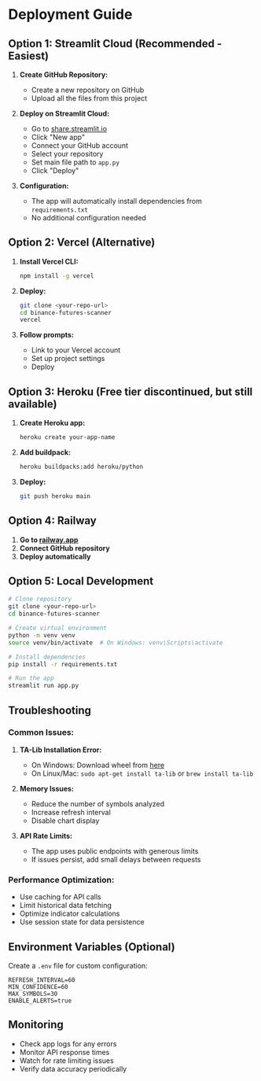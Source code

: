 # Deployment Guide

## Option 1: Streamlit Cloud (Recommended - Easiest)

1. **Create GitHub Repository:**
   - Create a new repository on GitHub
   - Upload all the files from this project

2. **Deploy on Streamlit Cloud:**
   - Go to [share.streamlit.io](https://share.streamlit.io)
   - Click "New app"
   - Connect your GitHub account
   - Select your repository
   - Set main file path to `app.py`
   - Click "Deploy"

3. **Configuration:**
   - The app will automatically install dependencies from `requirements.txt`
   - No additional configuration needed

## Option 2: Vercel (Alternative)

1. **Install Vercel CLI:**
   ```bash
   npm install -g vercel
   ```

2. **Deploy:**
   ```bash
   git clone <your-repo-url>
   cd binance-futures-scanner
   vercel
   ```

3. **Follow prompts:**
   - Link to your Vercel account
   - Set up project settings
   - Deploy

## Option 3: Heroku (Free tier discontinued, but still available)

1. **Create Heroku app:**
   ```bash
   heroku create your-app-name
   ```

2. **Add buildpack:**
   ```bash
   heroku buildpacks:add heroku/python
   ```

3. **Deploy:**
   ```bash
   git push heroku main
   ```

## Option 4: Railway

1. **Go to [railway.app](https://railway.app)**
2. **Connect GitHub repository**
3. **Deploy automatically**

## Option 5: Local Development

```bash
# Clone repository
git clone <your-repo-url>
cd binance-futures-scanner

# Create virtual environment
python -m venv venv
source venv/bin/activate  # On Windows: venv\Scripts\activate

# Install dependencies
pip install -r requirements.txt

# Run the app
streamlit run app.py
```

## Troubleshooting

### Common Issues:

1. **TA-Lib Installation Error:**
   - On Windows: Download wheel from [here](https://www.lfd.uci.edu/~gohlke/pythonlibs/#ta-lib)
   - On Linux/Mac: `sudo apt-get install ta-lib` or `brew install ta-lib`

2. **Memory Issues:**
   - Reduce the number of symbols analyzed
   - Increase refresh interval
   - Disable chart display

3. **API Rate Limits:**
   - The app uses public endpoints with generous limits
   - If issues persist, add small delays between requests

### Performance Optimization:

- Use caching for API calls
- Limit historical data fetching
- Optimize indicator calculations
- Use session state for data persistence

## Environment Variables (Optional)

Create a `.env` file for custom configuration:

```
REFRESH_INTERVAL=60
MIN_CONFIDENCE=60
MAX_SYMBOLS=30
ENABLE_ALERTS=true
```

## Monitoring

- Check app logs for any errors
- Monitor API response times
- Watch for rate limiting issues
- Verify data accuracy periodically